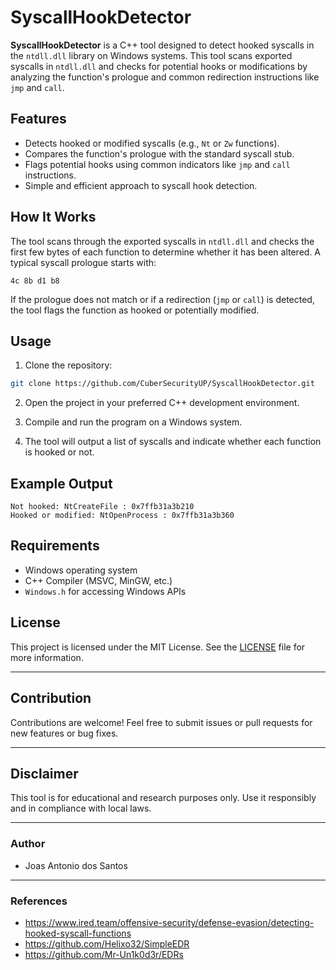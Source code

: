 # SyscallHookDetector

**SyscallHookDetector** is a C++ tool designed to detect hooked syscalls in the `ntdll.dll` library on Windows systems. This tool scans exported syscalls in `ntdll.dll` and checks for potential hooks or modifications by analyzing the function's prologue and common redirection instructions like `jmp` and `call`.

## Features

- Detects hooked or modified syscalls (e.g., `Nt` or `Zw` functions).
- Compares the function's prologue with the standard syscall stub.
- Flags potential hooks using common indicators like `jmp` and `call` instructions.
- Simple and efficient approach to syscall hook detection.

## How It Works

The tool scans through the exported syscalls in `ntdll.dll` and checks the first few bytes of each function to determine whether it has been altered. A typical syscall prologue starts with:

```assembly
4c 8b d1 b8
```

If the prologue does not match or if a redirection (`jmp` or `call`) is detected, the tool flags the function as hooked or potentially modified.

## Usage

1. Clone the repository:

```bash
git clone https://github.com/CuberSecurityUP/SyscallHookDetector.git
```

2. Open the project in your preferred C++ development environment.

3. Compile and run the program on a Windows system.

4. The tool will output a list of syscalls and indicate whether each function is hooked or not.

## Example Output

```plaintext
Not hooked: NtCreateFile : 0x7ffb31a3b210
Hooked or modified: NtOpenProcess : 0x7ffb31a3b360
```

## Requirements

- Windows operating system
- C++ Compiler (MSVC, MinGW, etc.)
- `Windows.h` for accessing Windows APIs

## License

This project is licensed under the MIT License. See the [LICENSE](LICENSE) file for more information.

---

## Contribution

Contributions are welcome! Feel free to submit issues or pull requests for new features or bug fixes.

---

## Disclaimer

This tool is for educational and research purposes only. Use it responsibly and in compliance with local laws.

---

### Author

- Joas Antonio dos Santos

---

### References

- https://www.ired.team/offensive-security/defense-evasion/detecting-hooked-syscall-functions
- https://github.com/Helixo32/SimpleEDR
- https://github.com/Mr-Un1k0d3r/EDRs
